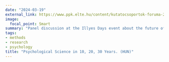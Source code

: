 ```yaml
---
date: "2024-03-19"
external_link: https://www.ppk.elte.hu/content/kutatocsoportok-foruma-2024.e.14361
image:
  focal_point: Smart
summary: "Panel discussion at the Illyes Days event about the future of psychological science in 10, 20 and 30 years."
tags:
- methods
- research
- psychology
title: "Psychological Science in 10, 20, 30 Years. (HUN)"
---
```


